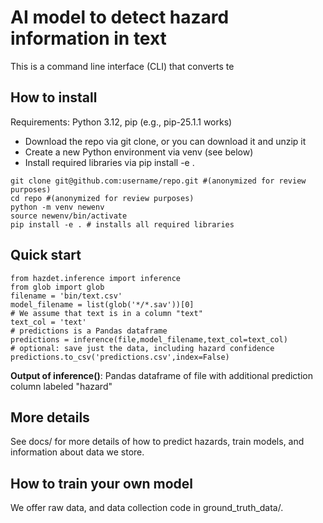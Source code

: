 # AI model to detect hazard information in text
This is a command line interface (CLI) that converts te

## How to install
Requirements: Python 3.12, pip (e.g., pip-25.1.1 works)
- Download the repo via git clone, or you can download it and unzip it
- Create a new Python environment via venv (see below)
- Install required libraries via pip install -e .
```
git clone git@github.com:username/repo.git #(anonymized for review purposes)
cd repo #(anonymized for review purposes)
python -m venv newenv
source newenv/bin/activate
pip install -e . # installs all required libraries
```
## Quick start
```
from hazdet.inference import inference
from glob import glob
filename = 'bin/text.csv'
model_filename = list(glob('*/*.sav'))[0]
# We assume that text is in a column "text"
text_col = 'text'
# predictions is a Pandas dataframe
predictions = inference(file,model_filename,text_col=text_col)
# optional: save just the data, including hazard confidence
predictions.to_csv('predictions.csv',index=False)
```
**Output of inference()**: Pandas dataframe of file with additional prediction column labeled "hazard"
## More details
See docs/ for more details of how to predict hazards, train models, and information about data we store.

## How to train your own model
We offer raw data, and data collection code in ground_truth_data/. 



